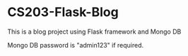 # CS203-Flask-Blog

This is a blog project using Flask framework and Mongo DB

Mongo DB password is "admin123" if required.
